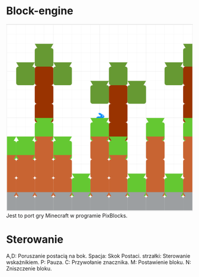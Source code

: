 # Block-engine
![Screenshot](Cover.png)
Jest to port gry Minecraft w programie PixBlocks.
# Sterowanie
A,D: Poruszanie postacią na bok.
Spacja: Skok Postaci.
strzałki: Sterowanie wskażnikiem.
P: Pauza.
C: Przywołanie znacznika.
M: Postawienie bloku.
N: Zniszczenie bloku.

